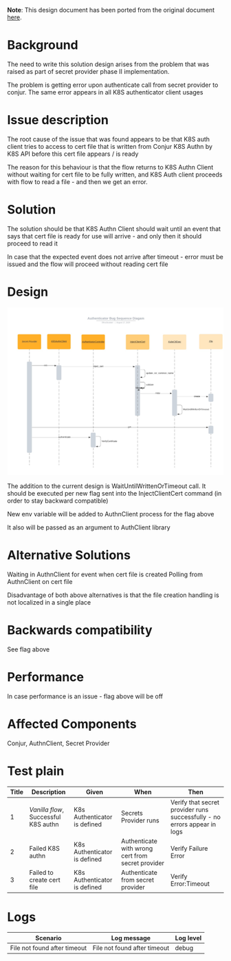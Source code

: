 **Note**: This design document has been ported from the original document
[here](https://github.com/cyberark/conjur/issues/524).

# Background
The need to write this solution design arises from the problem that was raised as part of secret provider phase II implementation.

The problem is getting error upon authenticate call from secret provider to conjur. The same error appears in all K8S authenticator client usages

# Issue description
The root cause of the issue that was found appears to be that K8S auth client tries to access to cert file that is written from Conjur K8S Authn by K8S API before this cert file appears / is ready

The reason for this behaviour is that the flow returns to K8S Authn Client without waiting for cert file to be fully written, and K8S Auth client proceeds with flow to read a file - and then we get an error.

# Solution
The solution should be that K8S Authn Client should wait until an event that says that cert file is ready for use will arrive - and only then it should proceed to read it

In case that the expected event does not arrive after timeout - error must be issued and the flow will proceed without reading cert file

# Design

![Sequence Diagram](images/authenticators_bug_sequence_diagram.jpeg)

The addition to the current design is WaitUntilWrittenOrTimeout call. It should be executed per new flag sent into the InjectClientCert command (in order to stay backward compatible)

New env variable will be added to AuthnClient process for the flag above

It also will be passed as an argument to AuthClient library

# Alternative Solutions

Waiting in AuthnClient for event when cert file is created
Polling from AuthnClient on cert file

Disadvantage of both above alternatives is that the file creation handling is not localized in a single place

# Backwards compatibility

See flag above

# Performance

In case performance is an issue - flag above will be off

# Affected Components
Conjur, AuthnClient, Secret Provider

# Test plain

| **Title** | Description                                                  | Given                                                        | When                                          | Then                                                         |
| --------- | ------------------------------------------------------------ | ------------------------------------------------------------ | --------------------------------------------- | ------------------------------------------------------------ |
| 1         | *Vanilla flow*, Successful K8S authn      |  K8s Authenticator is defined | Secrets Provider runs              | Verify that secret provider runs successfully - no errors appear in logs |
| 2         |   Failed K8S authn	                      |  K8s Authenticator is defined |	Authenticate with wrong cert from  secret provider | Verify Failure Error  |
| 3         |   Failed to create cert file              |  K8s Authenticator is defined |	Authenticate from secret provider        | Verify Error:Timeout

# Logs

| **Scenario**                                                 | **Log message**                                              | Log level |
| ------------------------------------------------------------ | ------------------------------------------------------------ | --------- |
| File not found after timeout                                 | File not found after timeout                                 | debug
